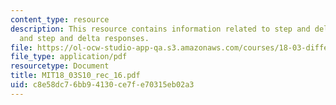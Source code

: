 ```yaml
---
content_type: resource
description: This resource contains information related to step and delta functions,
  and step and delta responses.
file: https://ol-ocw-studio-app-qa.s3.amazonaws.com/courses/18-03-differential-equations-spring-2010/c8e58dc76bb94130ce7fe70315eb02a3_MIT18_03S10_rec_16.pdf
file_type: application/pdf
resourcetype: Document
title: MIT18_03S10_rec_16.pdf
uid: c8e58dc7-6bb9-4130-ce7f-e70315eb02a3
---
```

